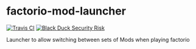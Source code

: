 # factorio-mod-launcher

[![Travis CI](https://img.shields.io/travis/romeara/factorio-mod-launcher.svg?branch=master)](https://travis-ci.org/romeara/factorio-mod-launcher) [![Black Duck Security Risk](https://copilot.blackducksoftware.com/github/groups/romeara/locations/factorio-mod-launcher/public/results/branches/master/badge-risk.svg)](https://copilot.blackducksoftware.com/github/groups/romeara/locations/factorio-mod-launcher/public/results/branches/master)

Launcher to allow switching between sets of Mods when playing factorio
